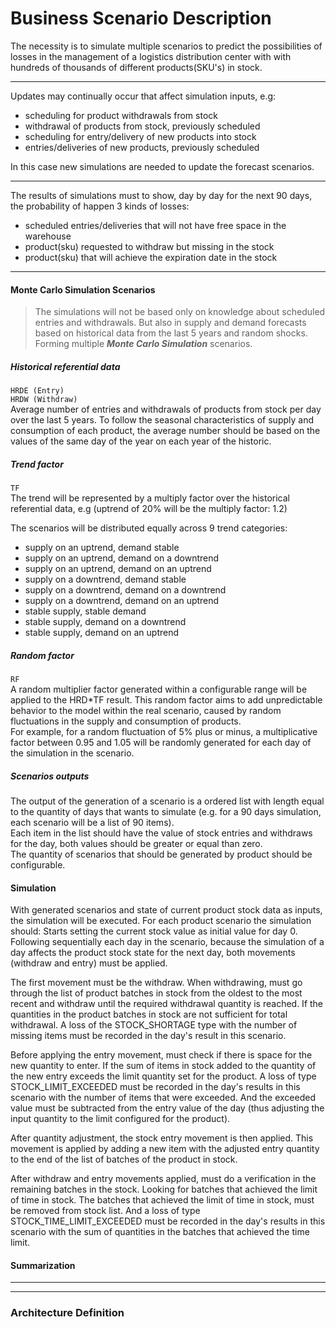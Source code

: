 # Business Scenario Description

The necessity is to simulate multiple scenarios to predict the possibilities of losses in the management of a logistics distribution center with with hundreds of thousands of different products(SKU's) in stock.

---

Updates may continually occur that affect simulation inputs, e.g:

- scheduling for product withdrawals from stock
- withdrawal of products from stock, previously scheduled
- scheduling for entry/delivery of new products into stock
- entries/deliveries of new products, previously scheduled

In this case new simulations are needed to update the forecast scenarios.

---

The results of simulations must to show, day by day for the next 90 days, the probability of happen 3 kinds of losses:

- scheduled entries/deliveries that will not have free space in the warehouse
- product(sku) requested to withdraw but missing in the stock
- product(sku) that will achieve the expiration date in the stock

---

#### Monte Carlo Simulation Scenarios

> The simulations will not be based only on knowledge about scheduled entries and withdrawals. But also in supply and demand forecasts based on historical data from the last 5 years and random shocks. Forming multiple ***Monte Carlo Simulation*** scenarios.

##### Historical referential data

`HRDE (Entry)`  
`HRDW (Withdraw)`  
Average number of entries and withdrawals of products from stock per day over the last 5 years. To follow the seasonal characteristics of supply and consumption of each product, the average number should be based on the values of the same day of the year on each year of the historic.

##### Trend factor
`TF`  
The trend will be represented by a multiply factor over the historical referential data, e.g (uptrend of 20% will be the multiply factor: 1.2)  
  
The scenarios will be distributed equally across 9 trend categories:
   - supply on an uptrend, demand stable
   - supply on an uptrend, demand on a downtrend
   - supply on an uptrend, demand on an uptrend
   - supply on a downtrend, demand stable
   - supply on a downtrend, demand on a downtrend
   - supply on a downtrend, demand on an uptrend
   - stable supply, stable demand 
   - stable supply, demand on a downtrend
   - stable supply, demand on an uptrend

##### Random factor
`RF`  
A random multiplier factor generated within a configurable range will be applied to the HRD*TF result. This random factor aims to add unpredictable behavior to the model within the real scenario, caused by random fluctuations in the supply and consumption of products.  
For example, for a random fluctuation of 5% plus or minus, a multiplicative factor between 0.95 and 1.05 will be randomly generated for each day of the simulation in the scenario.

##### Scenarios outputs
The output of the generation of a scenario is a ordered list with length equal to the quantity of days that wants to simulate (e.g. for a 90 days simulation, each scenario will be a list of 90 items).  
Each item in the list should have the value of stock entries and withdraws for the day, both values should be greater or equal than zero.  
The quantity of scenarios that should be generated by product should be configurable.  

#### Simulation

With generated scenarios and state of current product stock data as inputs, the simulation will be executed.
For each product scenario the simulation should:
Starts setting the current stock value as initial value for day 0.
Following sequentially each day in the scenario, because the simulation of a day affects the product stock state for the next day, both movements (withdraw and entry) must be applied.

The first movement must be the withdraw.
When withdrawing, must go through the list of product batches in stock from the oldest to the most recent and withdraw until the required withdrawal quantity is reached.
If the quantities in the product batches in stock are not sufficient for total withdrawal. A loss of the STOCK_SHORTAGE type with the number of missing items must be recorded in the day's result in this scenario.

Before applying the entry movement, must check if there is space for the new quantity to enter.
If the sum of items in stock added to the quantity of the new entry exceeds the limit quantity set for the product. A loss of type STOCK_LIMIT_EXCEEDED must be recorded in the day's results in this scenario with the number of items that were exceeded. And the exceeded value must be subtracted from the entry value of the day (thus adjusting the input quantity to the limit configured for the product).

After quantity adjustment, the stock entry movement is then applied. This movement is applied by adding a new item with the adjusted entry quantity to the end of the list of batches of the product in stock.

After withdraw and entry movements applied, must do a verification in the remaining batches in the stock. Looking for batches that achieved the limit of time in stock.
The batches that achieved the limit of time in stock, must be removed from stock list. And a loss of type STOCK_TIME_LIMIT_EXCEEDED must be recorded in the day's results in this scenario with the sum of quantities in the batches that achieved the time limit.

#### Summarization



---
---

### Architecture Definition